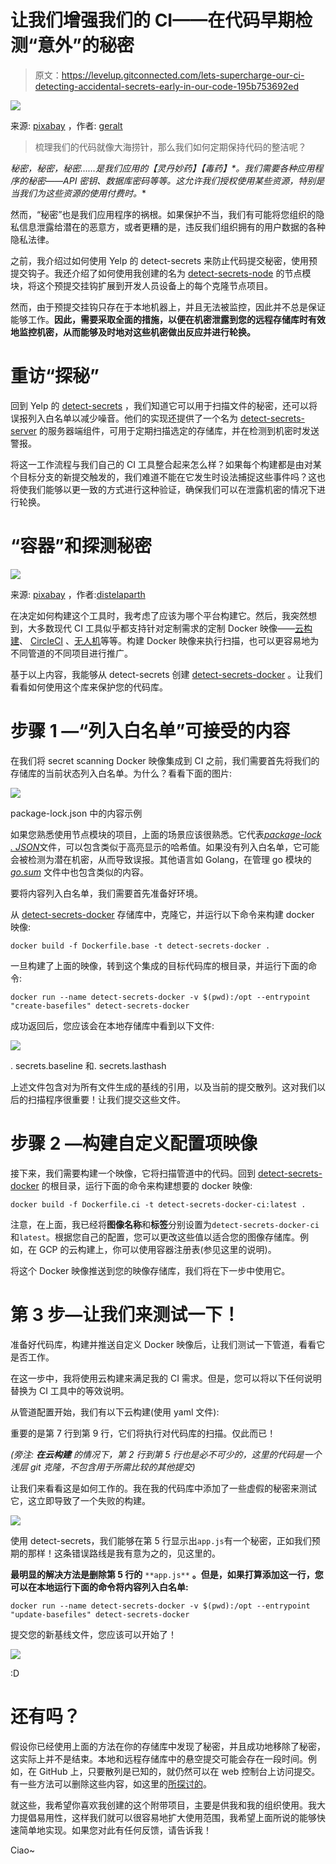 # 让我们增强我们的 CI——在代码早期检测“意外”的秘密

> 原文：<https://levelup.gitconnected.com/lets-supercharge-our-ci-detecting-accidental-secrets-early-in-our-code-195b753692ed>

![](img/53f18a2a3ea9e569eca4a837627d9692.png)

来源: [pixabay](https://pixabay.com/illustrations/binary-magnifying-glass-hand-http-1607161/) ，作者: [geralt](https://pixabay.com/users/geralt-9301/)

> 梳理我们的代码就像大海捞针，那么我们如何定期保持代码的整洁呢？

**秘密，秘密，秘密……是我们应用的*【灵丹妙药】**【毒药】*。我们需要各种应用程序的秘密——API 密钥、数据库密码等等。这允许我们授权使用某些资源，特别是当我们为这些资源的使用付费时。**

然而，“秘密”也是我们应用程序的祸根。如果保护不当，我们有可能将您组织的隐私信息泄露给潜在的恶意方，或者更糟的是，违反我们组织拥有的用户数据的各种隐私法律。

之前，我介绍过如何使用 Yelp 的 detect-secrets 来防止代码提交秘密，使用预提交钩子。我还介绍了如何使用我创建的名为 [detect-secrets-node](https://www.npmjs.com/package/detect-secrets-node) 的节点模块，将这个预提交挂钩扩展到开发人员设备上的每个克隆节点项目。

然而，由于预提交挂钩只存在于本地机器上，并且无法被监控，因此并不总是保证能够工作。**因此，需要采取全面的措施，以便在机密泄露到您的远程存储库时有效地监控机密，从而能够及时地对这些机密做出反应并进行轮换。**

# 重访“探秘”

回到 Yelp 的 [detect-secrets](https://github.com/Yelp/detect-secrets) ，我们知道它可以用于扫描文件的秘密，还可以将误报列入白名单以减少噪音。他们的实现还提供了一个名为 [detect-secrets-server](https://github.com/Yelp/detect-secrets-server) 的服务器端组件，可用于定期扫描选定的存储库，并在检测到机密时发送警报。

将这一工作流程与我们自己的 CI 工具整合起来怎么样？如果每个构建都是由对某个目标分支的新提交触发的，我们难道不能在它发生时设法捕捉这些事件吗？这也将使我们能够以更一致的方式进行这种验证，确保我们可以在泄露机密的情况下进行轮换。

# “容器”和探测秘密

![](img/fb7ccddbaa616e8c59dfd69d4869ba8a.png)

来源: [pixabay](https://pixabay.com/photos/container-port-loading-stacked-3118783/) ，作者:[distelaparth](https://pixabay.com/users/distelAPPArath-2726923/)

在决定如何构建这个工具时，我考虑了应该为哪个平台构建它。然后，我突然想到，大多数现代 CI 工具似乎都支持针对定制需求的定制 Docker 映像——[云构建](https://cloud.google.com/cloud-build/docs/configuring-builds/use-community-and-custom-builders#creating_a_custom_builder)、 [CircleCI](https://circleci.com/docs/2.0/custom-images/) 、[无人机](https://docs.drone.io/pipeline/docker/syntax/images/)等等。构建 Docker 映像来执行扫描，也可以更容易地为不同管道的不同项目进行推广。

基于以上内容，我能够从 detect-secrets 创建 [detect-secrets-docker](https://github.com/Weiyuan-Lane/detect-secrets-docker) 。让我们看看如何使用这个库来保护您的代码库。

# 步骤 1 —“列入白名单”可接受的内容

在我们将 secret scanning Docker 映像集成到 CI 之前，我们需要首先将我们的存储库的当前状态列入白名单。为什么？看看下面的图片:

![](img/876312b046ac604c182f17161498df79.png)

package-lock.json 中的内容示例

如果您熟悉使用节点模块的项目，上面的场景应该很熟悉。它代表[*package-lock . JSON*](https://docs.npmjs.com/configuring-npm/package-lock-json.html)文件，可以包含类似于高亮显示的哈希值。如果没有列入白名单，它可能会被检测为潜在机密，从而导致误报。其他语言如 Golang，在管理 go 模块的 [*go.sum*](https://blog.golang.org/using-go-modules) 文件中也包含类似的内容。

要将内容列入白名单，我们需要首先准备好环境。

从 [detect-secrets-docker](https://github.com/Weiyuan-Lane/detect-secrets-docker) 存储库中，克隆它，并运行以下命令来构建 docker 映像:

```
docker build -f Dockerfile.base -t detect-secrets-docker .
```

一旦构建了上面的映像，转到这个集成的目标代码库的根目录，并运行下面的命令:

```
docker run --name detect-secrets-docker -v $(pwd):/opt --entrypoint "create-basefiles" detect-secrets-docker
```

成功返回后，您应该会在本地存储库中看到以下文件:

![](img/3e9e39fc15ff3b19277d28dd10f3f78e.png)

. secrets.baseline 和. secrets.lasthash

上述文件包含对为所有文件生成的基线的引用，以及当前的提交散列。这对我们以后的扫描程序很重要！让我们提交这些文件。

# 步骤 2 —构建自定义配置项映像

接下来，我们需要构建一个映像，它将扫描管道中的代码。回到 [detect-secrets-docker](https://github.com/Weiyuan-Lane/detect-secrets-docker) 的根目录，运行下面的命令来构建想要的 docker 映像:

```
docker build -f Dockerfile.ci -t detect-secrets-docker-ci:latest .
```

注意，在上面，我已经将**图像名称**和**标签**分别设置为`detect-secrets-docker-ci`和`latest`。根据您自己的配置，您可以更改这些值以适合您的图像存储库。例如，在 GCP 的云构建上，你可以使用容器注册表(参见这里的说明)。

将这个 Docker 映像推送到您的映像存储库，我们将在下一步中使用它。

# 第 3 步—让我们来测试一下！

准备好代码库，构建并推送自定义 Docker 映像后，让我们测试一下管道，看看它是否工作。

在这一步中，我将使用云构建来满足我的 CI 需求。但是，您可以将以下任何说明替换为 CI 工具中的等效说明。

从管道配置开始，我们有以下云构建(使用 yaml 文件):

重要的是第 7 行到第 9 行，它们将执行对代码库的扫描。仅此而已！

*(旁注:* ***在云构建*** *的情况下，第 2 行到第 5 行也是必不可少的，这里的代码是一个浅层 git 克隆，不包含用于所需比较的其他提交)*

让我们来看看这是如何工作的。我在我的代码库中添加了一些虚假的秘密来测试它，这立即导致了一个失败的构建。

![](img/dc6904f23701005fe88f874c068caad6.png)

使用 detect-secrets，我们能够在第 5 行显示出`app.js`有一个秘密，正如我们预期的那样！这条错误路线是我有意为之的，见这里的。

**最明显的解决方法是删除第 5 行的** `**app.js**` **。但是，如果打算添加这一行，您可以在本地运行下面的命令将内容列入白名单:**

```
docker run --name detect-secrets-docker -v $(pwd):/opt --entrypoint "update-basefiles" detect-secrets-docker
```

提交您的新基线文件，您应该可以开始了！

![](img/e1925040b9e1e0e3181cefb5061bdb30.png)

:D

# 还有吗？

假设你已经使用上面的方法在你的存储库中发现了秘密，并且成功地移除了秘密，这实际上并不是结束。本地和远程存储库中的悬空提交可能会存在一段时间。例如，在 GitHub 上，只要散列是已知的，就仍然可以在 web 控制台上访问提交。有一些方法可以删除这些内容，如这里的[所探讨的](https://medium.com/dev-genius/its-a-trap-committing-bad-stuff-to-github-and-fixing-the-mistake-12ccb080fa02)。

就这些，我希望你喜欢我创建的这个附带项目，主要是供我和我的组织使用。我大力提倡易用性，这样我们就可以很容易地扩大使用范围，我希望上面所说的能够快速简单地实现。如果您对此有任何反馈，请告诉我！

Ciao~